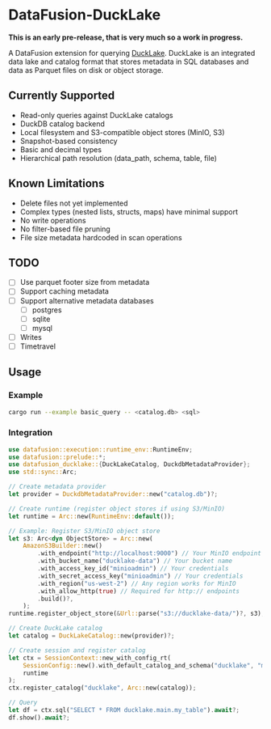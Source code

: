 # DataFusion-DuckLake

**This is an early pre-release, that is very much so a work in progress.**

A DataFusion extension for querying [DuckLake](https://ducklake.select). DuckLake is an integrated data lake and catalog format that stores metadata in SQL databases and data as Parquet files on disk or object storage.

## Currently Supported

- Read-only queries against DuckLake catalogs
- DuckDB catalog backend
- Local filesystem and S3-compatible object stores (MinIO, S3)
- Snapshot-based consistency
- Basic and decimal types
- Hierarchical path resolution (data_path, schema, table, file)

## Known Limitations

- Delete files not yet implemented
- Complex types (nested lists, structs, maps) have minimal support
- No write operations
- No filter-based file pruning
- File size metadata hardcoded in scan operations

## TODO
- [ ] Use parquet footer size from metadata
- [ ] Support caching metadata
- [ ] Support alternative metadata databases
  - [ ] postgres
  - [ ] sqlite
  - [ ] mysql
- [ ] Writes
- [ ] Timetravel

## Usage
### Example
```bash
cargo run --example basic_query -- <catalog.db> <sql>
```

### Integration

```rust
use datafusion::execution::runtime_env::RuntimeEnv;
use datafusion::prelude::*;
use datafusion_ducklake::{DuckLakeCatalog, DuckdbMetadataProvider};
use std::sync::Arc;

// Create metadata provider
let provider = DuckdbMetadataProvider::new("catalog.db")?;

// Create runtime (register object stores if using S3/MinIO)
let runtime = Arc::new(RuntimeEnv::default());

// Example: Register S3/MinIO object store
let s3: Arc<dyn ObjectStore> = Arc::new(
    AmazonS3Builder::new()
        .with_endpoint("http://localhost:9000") // Your MinIO endpoint
        .with_bucket_name("ducklake-data") // Your bucket name
        .with_access_key_id("minioadmin") // Your credentials
        .with_secret_access_key("minioadmin") // Your credentials
        .with_region("us-west-2") // Any region works for MinIO
        .with_allow_http(true) // Required for http:// endpoints
        .build()?,
    );
runtime.register_object_store(&Url::parse("s3://ducklake-data/")?, s3);

// Create DuckLake catalog
let catalog = DuckLakeCatalog::new(provider)?;

// Create session and register catalog
let ctx = SessionContext::new_with_config_rt(
    SessionConfig::new().with_default_catalog_and_schema("ducklake", "main"),
    runtime
);
ctx.register_catalog("ducklake", Arc::new(catalog));

// Query
let df = ctx.sql("SELECT * FROM ducklake.main.my_table").await?;
df.show().await?;
```
